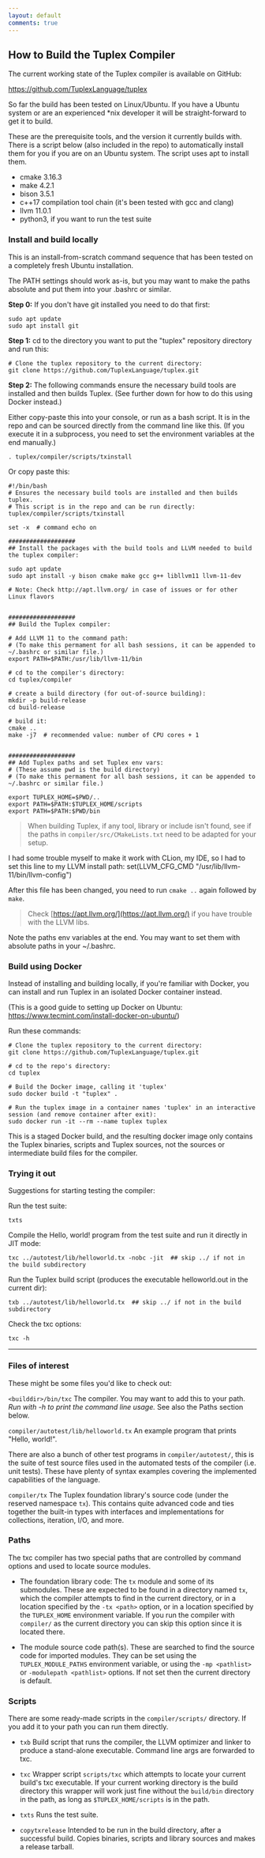 ```yaml
---
layout: default
comments: true
---
```

## How to Build the Tuplex Compiler

The current working state of the Tuplex compiler is available on GitHub:

<a href="https://github.com/TuplexLanguage/tuplex" target="_blank">https://github.com/TuplexLanguage/tuplex</a>

So far the build has been tested on Linux/Ubuntu. If you have a Ubuntu system or are an experienced *nix developer
it will be straight-forward to get it to build.

These are the prerequisite tools, and the version it currently builds with.
There is a script below (also included in the repo) to automatically install them for you if you are on an Ubuntu system.
The script uses apt to install them.

* cmake 3.16.3
* make 4.2.1
* bison 3.5.1
* c++17 compilation tool chain (it's been tested with gcc and clang)
* llvm 11.0.1
* python3, if you want to run the test suite


### Install and build locally

This is an install-from-scratch command sequence that has been tested on a completely fresh Ubuntu installation.

The PATH settings should work as-is, but you may want to make the paths absolute and put them into your .bashrc or similar.

**Step 0:** If you don't have git installed you need to do that first:

```
sudo apt update
sudo apt install git
```

**Step 1:** cd to the directory you want to put the "tuplex" repository directory and run this:

```
# Clone the tuplex repository to the current directory:
git clone https://github.com/TuplexLanguage/tuplex.git
```

**Step 2:**
The following commands ensure the necessary build tools are installed and then builds Tuplex.
(See further down for how to do this using Docker instead.)

Either copy-paste this into your console, or run as a bash script.
It is in the repo and can be sourced directly from the command line like this.
(If you execute it in a subprocess, you need to set the environment variables at the end manually.)
```
. tuplex/compiler/scripts/txinstall
```

Or copy paste this:
```
#!/bin/bash
# Ensures the necessary build tools are installed and then builds tuplex.
# This script is in the repo and can be run directly:  tuplex/compiler/scripts/txinstall

set -x  # command echo on

###################
## Install the packages with the build tools and LLVM needed to build the tuplex compiler:

sudo apt update
sudo apt install -y bison cmake make gcc g++ libllvm11 llvm-11-dev

# Note: Check http://apt.llvm.org/ in case of issues or for other Linux flavors


###################
## Build the Tuplex compiler:

# Add LLVM 11 to the command path:
# (To make this permament for all bash sessions, it can be appended to ~/.bashrc or similar file.)
export PATH=$PATH:/usr/lib/llvm-11/bin

# cd to the compiler's directory:
cd tuplex/compiler

# create a build directory (for out-of-source building):
mkdir -p build-release
cd build-release

# build it:
cmake ..
make -j7  # recommended value: number of CPU cores + 1


###################
## Add Tuplex paths and set Tuplex env vars:
# (These assume pwd is the build directory)
# (To make this permament for all bash sessions, it can be appended to ~/.bashrc or similar file.)

export TUPLEX_HOME=$PWD/..
export PATH=$PATH:$TUPLEX_HOME/scripts
export PATH=$PATH:$PWD/bin
```

> When building Tuplex, if any tool, library or include isn't found, see if the paths in `compiler/src/CMakeLists.txt` need to be adapted for your setup.

I had some trouble myself to make it work with CLion, my IDE, so I had to set this line to my LLVM install path:
set(LLVM_CFG_CMD "/usr/lib/llvm-11/bin/llvm-config")

After this file has been changed, you need to run `cmake ..` again followed by `make`.

> Check [https://apt.llvm.org/](https://apt.llvm.org/) if you have trouble with the LLVM libs.

Note the paths env variables at the end. You may want to set them with absolute paths in your ~/.bashrc.


### Build using Docker

Instead of installing and building locally, if you're familiar with Docker, you can install and run Tuplex
in an isolated Docker container instead. 

(This is a good guide to setting up Docker on Ubuntu:
<a href="https://www.tecmint.com/install-docker-on-ubuntu/" target="_blank">https://www.tecmint.com/install-docker-on-ubuntu/</a>)

Run these commands:

```
# Clone the tuplex repository to the current directory:
git clone https://github.com/TuplexLanguage/tuplex.git

# cd to the repo's directory:
cd tuplex

# Build the Docker image, calling it 'tuplex'
sudo docker build -t "tuplex" .

# Run the tuplex image in a container names 'tuplex' in an interactive session (and remove container after exit):
sudo docker run -it --rm --name tuplex tuplex
```

This is a staged Docker build, and the resulting docker image only contains the Tuplex binaries,
scripts and Tuplex sources, not the sources or intermediate build files for the compiler.


### Trying it out

Suggestions for starting testing the compiler:

Run the test suite:

    txts

Compile the Hello, world! program from the test suite and run it directly in JIT mode:

    txc ../autotest/lib/helloworld.tx -nobc -jit  ## skip ../ if not in the build subdirectory

Run the Tuplex build script (produces the executable helloworld.out in the current dir):

    txb ../autotest/lib/helloworld.tx  ## skip ../ if not in the build subdirectory

Check the txc options:

    txc -h

---

### Files of interest

These might be some files you'd like to check out:

`<builddir>/bin/txc` The compiler. You may want to add this to your path. *Run with -h to print the command line usage.* See also the Paths section below.

`compiler/autotest/lib/helloworld.tx` An example program that prints "Hello, world!".

There are also a bunch of other test programs in `compiler/autotest/`, this is the suite of test source files used in the automated tests of the compiler (i.e. unit tests). These have plenty of syntax examples covering the implemented capabilities of the language.

`compiler/tx` The Tuplex foundation library's source code (under the reserved namespace `tx`). This contains quite advanced code and ties together the built-in types with interfaces and implementations for collections, iteration, I/O, and more.


### Paths

The txc compiler has two special paths that are controlled by command options and used to locate source modules.

* The foundation library code: The `tx` module and some of its submodules.
  These are expected to be found in a directory named `tx`, which the compiler attempts to find in the current directory,
  or in a location specified by the `-tx <path>` option,
  or in a location specified by the `TUPLEX_HOME` environment variable.
  If you run the compiler with `compiler/` as the current directory you can skip this option since it is located there.

* The module source code path(s).
  These are searched to find the source code for imported modules.
  They can be set using the `TUPLEX_MODULE_PATHS` environment variable,
  or using the `-mp <pathlist>` or `-modulepath <pathlist>` options.
  If not set then the current directory is default.


### Scripts

There are some ready-made scripts in the `compiler/scripts/` directory. If you add it to your path you can run them directly.

* `txb`
Build script that runs the compiler, the LLVM optimizer and linker to produce a stand-alone executable. Command line args are forwarded to txc.

* `txc`
Wrapper script `scripts/txc` which attempts to locate your current build's txc executable.
If your current working directory is the build directory this wrapper will work just fine without the `build/bin`
directory in the path, as long as `$TUPLEX_HOME/scripts` is in the path.

* `txts`
Runs the test suite.

* `copytxrelease`
Intended to be run in the build directory, after a successful build. Copies binaries, scripts and library sources and makes a release tarball.
